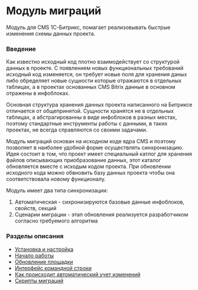 Модуль миграций
===============

Модуль для CMS 1С-Битрикс, помагает реализовывать быстрые изменения схемы данных проекта.

### Введение

Как известно исходный код плотно взаимодействует со структурой данных в проекте. С появлением новых функциональных требований исходный код изменяется,
он требует новые поля для хранения даных либо обределяет новые сущности которые отражаются в отдельных таблицах,
а в проектах основанных CMS Bitrix данные в основном отражены в инфоблоках.

Основная структура хранения данных проекта написанного на Битриксе отличается от общепринятой.
Сущности хранятся не в отдельных таблицах, а абстрагированны в виде инфоблоков в разных местах, поэтому стандартные
инструменты работы с данными, в таких проектах, не всегда справляются со своими задачами.

Модуль миграций основан на исходном коде ядра CMS и поэтому позволяет в наиболее удобной форме осуществлять синхронизацию. Идея состоит в том,
что проект имеет специальный катлог для хранения файлов описывающих приобразование данных, этот каталог обновляется вместе с исходым кодом проекта.
При обновлении исходного кода можно обвновить базу данных проекта чтобы она соответствовала новому функционалу.

Модуль имеет два типа синхронизации:

1. Автоматическая - сихронизируются базовые данные инфоблоков, свойств, секций
2. Сценарии миграции - этап обновления реализуется разработчиком согласно требуемого алгоритма

### Разделы описания

* [Установка и настройка](docs/setup.md)
* [Начало работы](docs/start.md)
* [Обновление площадки](docs/update.md)
* [Интерфейс командной строки](docs/cli.md)
* [Как происходит автоматический учет изменений](docs/auto.md)
* [Скрипты миграций](docs/scripts.md)
